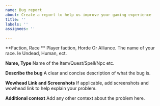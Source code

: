 ```yaml
---
name: Bug report
about: Create a report to help us improve your gaming experience
title: ''
labels: ''
assignees: ''

---
```


**Faction, Race **
Player faction, Horde Or Alliance. The name of your race. Ie Undead, Human, ect.

**Name, Type**
Name of the Item/Quest/Spell/Npc etc.

**Describe the bug**
A clear and concise description of what the bug is.

**Wowhead Link and Screenshots**
If applicable, add screenshots and wowhead link to help explain your problem.

**Additional context**
Add any other context about the problem here.
